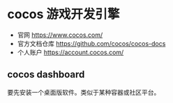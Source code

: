 # cocos 游戏开发引擎

- 官网 https://www.cocos.com/
- 官方文档仓库 https://github.com/cocos/cocos-docs
- 个人账户 https://account.cocos.com/

## cocos dashboard

要先安装一个桌面版软件。类似于某种容器或社区平台。
